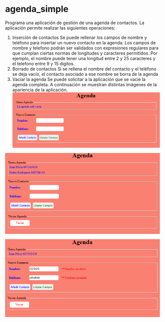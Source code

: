 # agenda_simple
 Programa una aplicación de gestión de una agenda de contactos.
La aplicación permite realizar las siguientes operaciones:
1. Inserción de contactos
Se puede rellenar los campos de nombre y teléfono para insertar un nuevo contacto en la agenda.
Los campos de nombre y telefono podrán ser validados con expresiones regulares para que cumplan ciertas normas de 
longitudes y caracteres permitidos. Por ejemplo, el nombre puede tener una longitud entre 2 y 25 caracteres y el telefono
 entre 9 y 15 digitos. 
2. Borrado de contactos
Si se rellena el nombre del contacto y el teléfono se deja vacío, el contacto asociado
a ese  nombre se borra de la agenda
3. Vaciar la agenda
Se puede solicitar a la aplicación que se vacíe la agenda completa.
A continuación se muestran distintas imágenes de la apariencia de la aplicación.
![agenda_vacia](/img/agenda_vacia.png)


![agenda](/img/agenda.png)


![agenda_errores](/img/agenda_errores.png)
